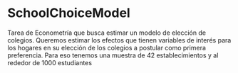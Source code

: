 # SchoolChoiceModel
Tarea de Econometría que busca estimar un modelo de elección de colegios. Queremos estimar los efectos que tienen variables de interés para los hogares en su elección de los colegios a postular como primera preferencia. Para eso tenemos una muestra de 42 establecimientos y al rededor de 1000 estudiantes
